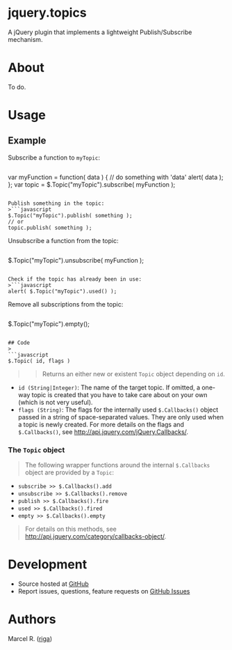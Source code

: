 # jquery.topics

A jQuery plugin that implements a lightweight Publish/Subscribe mechanism.

# About
To do.

# Usage
## Example
Subscribe a function to `myTopic`:
>```javascript
var myFunction = function( data ) {
    // do something with 'data'
    alert( data );
};
var topic = $.Topic("myTopic").subscribe( myFunction );
```

Publish something in the topic:
>```javascript
$.Topic("myTopic").publish( something );
// or
topic.publish( something );
```

Unsubscribe a function from the topic:
>```javascript
$.Topic("myTopic").unsubscribe( myFunction );
```

Check if the topic has already been in use:
>```javascript
alert( $.Topic("myTopic").used() );
```

Remove all subscriptions from the topic:
>```javascript
$.Topic("myTopic").empty();
```

## Code
>
```javascript
$.Topic( id, flags )
```
>> Returns an either new or existent `Topic` object depending on `id`.
- `id (String|Integer)`: The name of the target topic. If omitted, a one-way
topic is created that you have to take care about on your own (which is not
very useful).
- `flags (String)`: The flags for the internally used `$.Callbacks()` object
passed in a string of space-separated values. They are only used when a topic is
newly created. For more details on the flags and `$.Callbacks()`, see
http://api.jquery.com/jQuery.Callbacks/.

### The `Topic` object
> The following wrapper functions around the internal `$.Callbacks` object are
provided by a `Topic`:  
- `subscribe >> $.Callbacks().add`
- `unsubscribe >> $.Callbacks().remove`
- `publish >> $.Callbacks().fire`
- `used >> $.Callbacks().fired`
- `empty >> $.Callbacks().empty`

> For details on this methods, see
http://api.jquery.com/category/callbacks-object/.

# Development

- Source hosted at [GitHub](https://github.com/riga/jquery.topics)
- Report issues, questions, feature requests on
[GitHub Issues](https://github.com/riga/jquery.topics/issues)

# Authors

Marcel R. ([riga](https://github.com/riga))